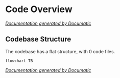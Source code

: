 # Code Overview

[_Documentation generated by Documatic_](https://www.documatic.com?485022032)

<!---Documatic-section-Codebase Structure-start--->
## Codebase Structure

The codebase has a flat structure, with 0 code files.

<!---Documatic-block-system_architecture-start--->
```mermaid
flowchart TB

```
<!---Documatic-block-system_architecture-end--->
<!---Documatic-section-Codebase Structure-end--->

[_Documentation generated by Documatic_](https://www.documatic.com?485022032)